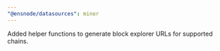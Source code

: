 ```yaml
---
"@ensnode/datasources": minor
---
```


Added helper functions to generate block explorer URLs for supported chains.
